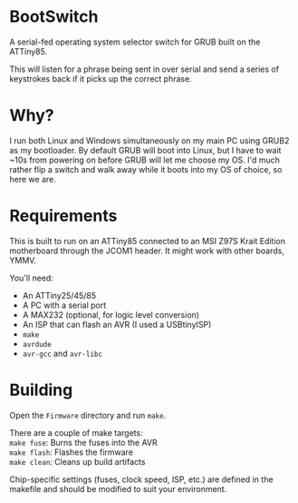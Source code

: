 # BootSwitch
A serial-fed operating system selector switch for GRUB built on the ATTiny85.

This will listen for a phrase being sent in over serial and send a series of keystrokes back if it picks up the correct phrase.

# Why?
I run both Linux and Windows simultaneously on my main PC using GRUB2 as my bootloader.
By default GRUB will boot into Linux, but I have to wait ~10s from powering on before GRUB will let me choose my OS.
I'd much rather flip a switch and walk away while it boots into my OS of choice, so here we are.

# Requirements
This is built to run on an ATTiny85 connected to an MSI Z97S Krait Edition motherboard through the JCOM1 header. It might work with other boards, YMMV.

You'll need:
- An ATTiny25/45/85
- A PC with a serial port
- A MAX232 (optional, for logic level conversion)
- An ISP that can flash an AVR (I used a USBtinyISP)
- `make`
- `avrdude`
- `avr-gcc` and `avr-libc`

# Building
Open the `Firmware` directory and run `make`.

There are a couple of make targets:  
`make fuse`: Burns the fuses into the AVR  
`make flash`: Flashes the firmware  
`make clean`: Cleans up build artifacts

Chip-specific settings (fuses, clock speed, ISP, etc.) are defined in the makefile and should be modified to suit your environment.
